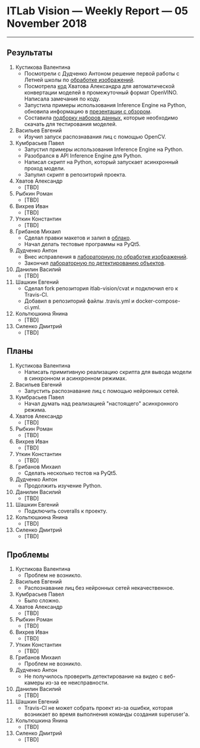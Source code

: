 # ITLab Vision — Weekly Report — 05 November 2018

----------------

## Результаты

  1. Кустикова Валентина
     - Посмотрели с Дудченко Антоном решение первой работы
       с Летней школы по [обработке изображений][opencv-labs-python].
     - Посмотрела [код][converter] Хватова Александра для автоматической
       конвертации моделей в промежуточный формат OpenVINO. Написала
       замечания по коду.
     - Запустила примеры использования Inference Engine на Python,
       обновила информацию в [презентации с обзором][openvino-overview].
     - Составила [подборку наборов данных][test-datasets], которые
       необходимо скачать для тестирования моделей.
  1. Васильев Евгений
     - Изучил запуск распознавания лиц с помощью OpenCV.
  1. Кумбрасьев Павел
     - Запустил примеры использования Inference Engine на Python.
     - Разобрался в API Inference Engine для Python.
     - Написал скрипт на Python, который запускает асинхронный проход
       модели.
     - Запулил скрипт в репозиторий проекта.
  1. Хватов Александр
     - [TBD]
  1. Рыбкин Роман
     - [TBD]
  1. Вихрев Иван
     - [TBD]
  1. Уткин Константин
     - [TBD]
  1. Грибанов Михаил
     - Сделал правки макетов и залил в [облако](https://drive.google.com/drive/folders/14zOB-1y1qUEqpvaK_RwmI4lmGuqW0DBD).
     - Начал делать тестовые программы на PyQt5.
  1. Дудченко Антон
     - Внес исправления в [лабораторную по обработке изображений][opencv-python-imgproc].
     - Закончил [лабораторную по детектированию объектов][opencv-python-objdetection].
  1. Данилин Василий
     - [TBD]
  1. Шашкин Евгений
     - Сделал fork репозитория itlab-vision/cvat и подключил его к Travis-CI.
     - Добавил в репозиторий файлы .travis.yml и docker-compose-ci.yml.
  1. Кольтюшкина Янина
     - [TBD]
  1. Силенко Дмитрий
     - [TBD]


## Планы

  1. Кустикова Валентина
     - Написать примитивную реализацию скрипта для вывода
       модели в синхронном и асинхронном режимах.
  1. Васильев Евгений
     - Запустить распознавание лиц с помощью нейронных сетей.
  1. Кумбрасьев Павел
     - Начал думать над реализацией "настоящего" асинхронного
       режима.
  1. Хватов Александр
     - [TBD]
  1. Рыбкин Роман
     - [TBD]
  1. Вихрев Иван
     - [TBD]
  1. Уткин Константин
     - [TBD]
  1. Грибанов Михаил
     - Сделать несколько тестов на PyQt5.
  1. Дудченко Антон
     - Продолжить изучение Python.
  1. Данилин Василий
     - [TBD]
  1. Шашкин Евгений
     - Подключить coveralls к проекту.
  1. Кольтюшкина Янина
     - [TBD]
  1. Силенко Дмитрий
     - [TBD]
     

## Проблемы

  1. Кустикова Валентина
     - Проблем не возникло.
  1. Васильев Евгений
     - Распознавание лиц без нейронных сетей некачественное.
  1. Кумбрасьев Павел
     - Было сложно.
  1. Хватов Александр
     - [TBD]
  1. Рыбкин Роман
     - [TBD]
  1. Вихрев Иван
     - [TBD]
  1. Уткин Константин
     - [TBD]
  1. Грибанов Михаил
     - Проблем не возникло.
  1. Дудченко Антон
     - Не получилось проверить детектирование на видео с веб-камеры из-за ее неисправности.
  1. Данилин Василий
     - [TBD]
  1. Шашкин Евгений
     - Travis-CI не может собрать проект из-за ошибки, которая возникает во время выполнения команды создания superuser'a.
  1. Кольтюшкина Янина
     - [TBD]
  1. Силенко Дмитрий
     - [TBD]


<!-- LINKS -->
[test-datasets]: https://docs.google.com/spreadsheets/d/1EUf25F0w1_5PZLj4o44dlE3zWIXVSvOJZmVhS9RjIww/edit?usp=sharing
[opencv-labs-python]: https://github.com/IsinZ/OpenCV_labs
[converter]: https://github.com/KchnKchn/openvino-dl-benchmark/blob/work/src/converter.py
[openvino-overview]: https://drive.google.com/open?id=1CFc8yUkF6bAYRmoH3APqCzy000cMYtP8
[opencv-python-imgproc]: https://github.com/IsinZ/OpenCV_lab1/pull/1
[opencv-python-objdetection]: https://github.com/IsinZ/OpenCV_Lab2/pull/1
